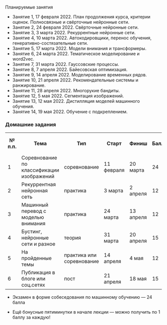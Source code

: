 Планируемые занятия
 * Занятие 1, 17 февраля 2022. План продолжения курса, критерии оценок. Полносвязные и свёрточные нейронные сети.
 * Занятие 2, 24 февраля 2022. Свёрточные нейронные сети.
 * Занятие 3, 3 марта 2022. Рекуррентные нейронные сети.
 * Занятие 4, 10 марта 2022. Автокодировщики, перенос обучения, генеративно-состязательные сети.
 * Занятие 5, 17 марта 2022. Модели внимания и трансформеры.
 * Занятие 6, 24 марта 2022. Тематическое моделирование и word2vec.
 * Занятие 7, 31 марта 2022. Гауссовские процессы.
 * Занятие 8, 7 апреля 2022. Байесовская оптимизация.
 * Занятие 9, 14 апреля 2022. Моделирование временных рядов.
 * Занятие 10, 21 апреля 2022. Рекомендательные системы и ранжирование.
 * Занятие 11, 28 апреля 2022. Многорукие бандиты.
 * Занятие 12, 5 мая 2022. Сегментация изображений.
 * Занятие 13, 12 мая 2022. Дистилляция моделей машинного обучения.
 * Занятие 14, 19 мая 2022. Обучение с подкреплением.

### Домашние задания
<table style="width:100%">
  <tr>
    <th>№ п.п.</th>
    <th>Тема</th>
    <th>Тип</th>
    <th>Старт</th>
    <th>Финиш</th>
    <th>Баллы</th>
    <th>Оценочное время выполнения</th>
  </tr>
  <tr>
    <td>1</td>
    <td>Соревнование по классификации изображений</td>
    <td>соревнование</td>
    <td>11 февраля</td>
    <td>20 марта</td>
    <td>24</td>
    <td>20 часов</td>
  </tr>
  <tr>
    <td>2</td>
    <td>Рекуррентная нейронная сеть</td>
    <td>практика</td>
    <td>3 марта</td>
    <td>2 апреля</td>
    <td>12</td>
    <td>10 часов</td>
    </tr>
  <tr>
    <td>3</td>
    <td>Машинный перевод с моделью внимания</td>
    <td>практика</td>
    <td>24 марта</td>
    <td>13 апреля</td>
    <td>12</td>
    <td>10 часов</td>
  </tr>
  <tr>
    <td>4</td>
    <td>Бустинг, нейронные сети и разное</td>
    <td>теория</td>
    <td>31 марта</td>
    <td>20 апреля</td>
    <td>15</td>
    <td>15 часов</td>
  </tr>
  <tr>
    <td>5</td>
    <td>На пройденные темы</td>
    <td>практика или соревнование</td>
    <td>14 апреля</td>
    <td>4 мая</td>
    <td>12</td>
    <td>10 часов</td>
  </tr>
  <tr>
    <td>6</td>
    <td>Публикация в блоге или соц.сетях</td>
    <td>пост</td>
    <td>21 апреля</td>
    <td>18 мая</td>
    <td>15</td>
    <td>20 часов</td>
  </tr>
</table>

 * Экзамен в форме собеседования по машинному обучению — 24 балла

 * Ещё бонусные пятиминутки в начале лекции — можно получить по 1 баллу за каждую!
